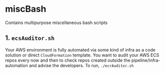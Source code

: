 # miscBash
Contains multipurpose miscellaneous bash scripts

## 1. `ecsAuditor.sh`
Your AWS environment is fully automated via some kind of infra as a code solution or direct `CloudFormation` template. You want to audit your AWS ECS repos every now and then to check repos created outside the pipeline/infra-automation and advise the developers.
To run, `./ecrAuditor.sh`


